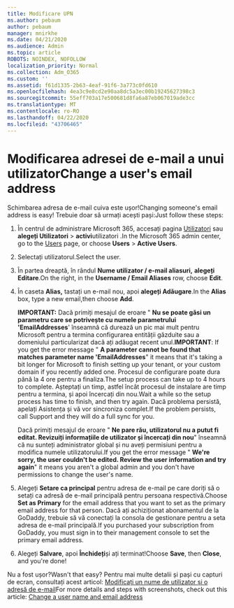 ```yaml
---
title: Modificare UPN
ms.author: pebaum
author: pebaum
manager: mnirkhe
ms.date: 04/21/2020
ms.audience: Admin
ms.topic: article
ROBOTS: NOINDEX, NOFOLLOW
localization_priority: Normal
ms.collection: Adm_O365
ms.custom: ''
ms.assetid: f61d1335-2b63-4eaf-91f6-3a773c0fd610
ms.openlocfilehash: 4ea3c9e8cd2e90aa8dc5a3ec00b19245627398c3
ms.sourcegitcommit: 55eff703a17e500681d8fa6a87eb067019ade3cc
ms.translationtype: MT
ms.contentlocale: ro-RO
ms.lasthandoff: 04/22/2020
ms.locfileid: "43706465"
---
```

# <a name="change-a-users-email-address"></a><span data-ttu-id="16158-102">Modificarea adresei de e-mail a unui utilizator</span><span class="sxs-lookup"><span data-stu-id="16158-102">Change a user's email address</span></span>

<span data-ttu-id="16158-103">Schimbarea adresa de e-mail cuiva este ușor!</span><span class="sxs-lookup"><span data-stu-id="16158-103">Changing someone's email address is easy!</span></span> <span data-ttu-id="16158-104">Trebuie doar să urmați acești pași:</span><span class="sxs-lookup"><span data-stu-id="16158-104">Just follow these steps:</span></span>
  
1. <span data-ttu-id="16158-105">În centrul de administrare Microsoft 365, accesați pagina [Utilizatori](https://go.microsoft.com/fwlink/p/?linkid=834822) sau **alegeți Utilizatori** \> **activi**utilizatori .</span><span class="sxs-lookup"><span data-stu-id="16158-105">In the Microsoft 365 admin center, go to the [Users](https://go.microsoft.com/fwlink/p/?linkid=834822) page, or choose **Users** \> **Active Users**.</span></span>
    
2. <span data-ttu-id="16158-106">Selectați utilizatorul.</span><span class="sxs-lookup"><span data-stu-id="16158-106">Select the user.</span></span>
    
3. <span data-ttu-id="16158-107">În partea dreaptă, în rândul **Nume utilizator / e-mail aliasuri,** **alegeți Editare**.</span><span class="sxs-lookup"><span data-stu-id="16158-107">On the right, in the **Username / Email Aliases** row, choose **Edit**.</span></span>
    
4. <span data-ttu-id="16158-108">În caseta **Alias,** tastați un e-mail nou, apoi **alegeți Adăugare**.</span><span class="sxs-lookup"><span data-stu-id="16158-108">In the **Alias** box, type a new email,then choose **Add**.</span></span>
    
    <span data-ttu-id="16158-109">**IMPORTANT:** Dacă primiți mesajul de eroare " **Nu se poate găsi un parametru care se potrivește cu numele parametrului 'EmailAddresses**' înseamnă că durează un pic mai mult pentru Microsoft pentru a termina configurarea entității găzduite sau a domeniului particularizat dacă ați adăugat recent unul.</span><span class="sxs-lookup"><span data-stu-id="16158-109">**IMPORTANT**: If you get the error message " **A parameter cannot be found that matches parameter name 'EmailAddresses**" it means that it's taking a bit longer for Microsoft to finish setting up your tenant, or your custom domain if you recently added one.</span></span> <span data-ttu-id="16158-110">Procesul de configurare poate dura până la 4 ore pentru a finaliza.</span><span class="sxs-lookup"><span data-stu-id="16158-110">The setup process can take up to 4 hours to complete.</span></span> <span data-ttu-id="16158-111">Așteptați un timp, astfel încât procesul de instalare are timp pentru a termina, și apoi încercați din nou.</span><span class="sxs-lookup"><span data-stu-id="16158-111">Wait a while so the setup process has time to finish, and then try again.</span></span> <span data-ttu-id="16158-112">Dacă problema persistă, apelați Asistența și vă vor sincroniza complet.</span><span class="sxs-lookup"><span data-stu-id="16158-112">If the problem persists, call Support and they will do a full sync for you.</span></span>
    
    <span data-ttu-id="16158-113">Dacă primiți mesajul de eroare " **Ne pare rău, utilizatorul nu a putut fi editat. Revizuiți informațiile de utilizator și încercați din nou**" înseamnă că nu sunteți administrator global și nu aveți permisiuni pentru a modifica numele utilizatorului.</span><span class="sxs-lookup"><span data-stu-id="16158-113">If you get the error message " **We're sorry, the user couldn't be edited. Review the user information and try again**" it means you aren't a global admin and you don't have permissions to change the user's name.</span></span>
    
5. <span data-ttu-id="16158-114">Alegeți **Setare ca principal** pentru adresa de e-mail pe care doriți să o setați ca adresă de e-mail principală pentru persoana respectivă.</span><span class="sxs-lookup"><span data-stu-id="16158-114">Choose **Set as Primary** for the email address that you want to set as the primary email address for that person.</span></span> <span data-ttu-id="16158-115">Dacă ați achiziționat abonamentul de la GoDaddy, trebuie să vă conectați la consola de gestionare pentru a seta adresa de e-mail principală.</span><span class="sxs-lookup"><span data-stu-id="16158-115">If you purchased your subscription from GoDaddy, you must sign in to their management console to set the primary email address.</span></span> 
    
6. <span data-ttu-id="16158-116">Alegeți **Salvare**, apoi **Închideți**și ați terminat!</span><span class="sxs-lookup"><span data-stu-id="16158-116">Choose **Save**, then **Close**, and you're done!</span></span>
    
<span data-ttu-id="16158-117">Nu a fost ușor?</span><span class="sxs-lookup"><span data-stu-id="16158-117">Wasn't that easy?</span></span> <span data-ttu-id="16158-118">Pentru mai multe detalii și pași cu capturi de ecran, consultați acest articol: [Modificați un nume de utilizator și o adresă de e-mail](https://docs.microsoft.com/office365/admin/add-users/change-a-user-name-and-email-address)</span><span class="sxs-lookup"><span data-stu-id="16158-118">For more details and steps with screenshots, check out this article: [Change a user name and email address](https://docs.microsoft.com/office365/admin/add-users/change-a-user-name-and-email-address)</span></span>
  

